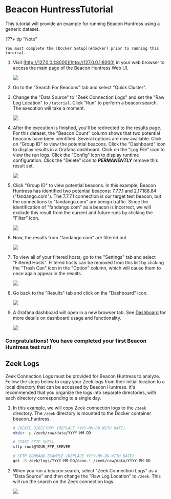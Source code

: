 # Beacon HuntressTutorial

This tutorial will provide an example for running Beacon Huntress using a generic dataset.

???+ tip "Note"

    You must complete the [Docker Setup](#docker) prior to running this tutorial.

1. Visit [http://127.0.0.1:8000](http://127.0.0.1:8000) in your web browser to access the main page of the Beacon Huntress Web UI.

   ![](../assets/img/bh/home_page.png)

2. Go to the "Search For Beacons" tab and select "Quick Cluster".

3. Change the "Data Source" to "Zeek Connection Logs" and set the "Raw Log Location" to `/tutorial`. Click "Run" to perform a beacon search. The execution will take a moment.

   ![](../assets/img/bh/search_quick_cluster.png)

4. After the execution is finished, you'll be redirected to the results page. For this dataset, the "Beacon Count" column shows that two potential beacons have been identified. Several options are now available. Click on "Group ID" to view the potential beacons. Click the "Dashboard" icon to display results in a Grafana dashboard. Click on the "Log File" icon to view the run logs. Click the "Config" icon to display runtime configuration. Click the "Delete" icon to <i><b>PERMANENTLY</b></i> remove this result set.

   ![](../assets/img/bh/results_quick_cluster.png)

5. Click "Group ID" to view potential beacons. In this example, Beacon Huntress has identified two potential beacons: 7.7.7.1 and 2.17.188.84 ("fandango.com"). The 7.7.7.1 connection is our target test beacon, but the connections to "fandango.com" are benign traffic. Since the identification of "fandango.com" as a beacon is incorrect, we will exclude this result from the current and future runs by clicking the "Filter" icon.

   ![](../assets/img/bh/results_details_highlight.png)

6. Now, the results from "fandango.com" are filtered out.

   ![](../assets/img/bh/results_details_filtered.png)

7. To view all of your filtered hosts, go to the "Settings" tab and select "Filtered Hosts". Filtered hosts can be removed from this list by clicking the "Trash Can" icon in the "Option" column, which will cause them to once again appear in the results.

   ![](../assets/img/bh/filtered_hosts.png)

8. Go back to the "Results" tab and click on the "Dashboard" icon.

   ![](../assets/img/bh/result_dash_highlighted.png)

9. A Grafana dashboard will open in a new browser tab. See [Dashboard]() for more details on dashboard usage and functionality.

   ![](../assets/img/bh/dash_main.png)

### Congratulations! You have completed your first Beacon Huntress test run!

## <a name="zeek"></a>**Zeek Logs**

Zeek Connection Logs must be provided for Beacon Huntress to analyze. Follow the steps below to copy your Zeek logs from their initial location to a local directory that can be accessed by Beacon Huntress. It's recommended that you organize the logs into separate directories, with each directory corresponding to a single day.

1. In this example, we will copy Zeek connection logs to the `/zeek` directory. The `/zeek` directory is mounted to the Docker container beacon_huntress.

   ```bash
   # CREATE DIRECTORY (REPLACE YYYY-MM-DD WITH DATE)
   mkdir -p /zeek/raw/data/YYYY-MM-DD

   # START SFTP SHELL
   sftp root@YOUR_FTP_SERVER

   # SFTP COMMAND EXAMPLE (REPLACE YYYY-MM-DD WITH DATE)
   get -R zeek/logs/YYYY-MM-DD/conn.* /zeek/raw/data/YYYY-MM-DD
   ```

2. When you run a beacon search, select "Zeek Connection Logs" as a "Data Source" and then change the "Raw Log Location" to `/zeek`. This will run the search on the Zeek connection logs.

   ![](../assets/img/bh/zeek_ds.png)
